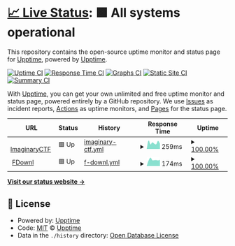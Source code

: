 # [📈 Live Status](https://uptime.headadvertiserperson.ml): <!--live status--> **🟩 All systems operational**

This repository contains the open-source uptime monitor and status page for [Upptime](https://upptime.js.org), powered by [Upptime](https://github.com/upptime/upptime).

[![Uptime CI](https://github.com/Matthew-Imaginary/ictf-uptime/workflows/Uptime%20CI/badge.svg)](https://github.com/Matthew-Imaginary/ictf-uptime/actions?query=workflow%3A%22Uptime+CI%22)
[![Response Time CI](https://github.com/Matthew-Imaginary/ictf-uptime/workflows/Response%20Time%20CI/badge.svg)](https://github.com/Matthew-Imaginary/ictf-uptime/actions?query=workflow%3A%22Response+Time+CI%22)
[![Graphs CI](https://github.com/Matthew-Imaginary/ictf-uptime/workflows/Graphs%20CI/badge.svg)](https://github.com/Matthew-Imaginary/ictf-uptime/actions?query=workflow%3A%22Graphs+CI%22)
[![Static Site CI](https://github.com/Matthew-Imaginary/ictf-uptime/workflows/Static%20Site%20CI/badge.svg)](https://github.com/Matthew-Imaginary/ictf-uptime/actions?query=workflow%3A%22Static+Site+CI%22)
[![Summary CI](https://github.com/Matthew-Imaginary/ictf-uptime/workflows/Summary%20CI/badge.svg)](https://github.com/Matthew-Imaginary/ictf-uptime/actions?query=workflow%3A%22Summary+CI%22)

With [Upptime](https://upptime.js.org), you can get your own unlimited and free uptime monitor and status page, powered entirely by a GitHub repository. We use [Issues](https://github.com/upptime/upptime/issues) as incident reports, [Actions](https://github.com/Matthew-Imaginary/ictf-uptime/actions) as uptime monitors, and [Pages](https://upptime.github.io/upptime) for the status page.

<!--start: status pages-->
<!-- This summary is generated by Upptime (https://github.com/upptime/upptime) -->
<!-- Do not edit this manually, your changes will be overwritten -->
<!-- prettier-ignore -->
| URL | Status | History | Response Time | Uptime |
| --- | ------ | ------- | ------------- | ------ |
| <img alt="" src="https://imaginaryctf.org/img/logo.png" height="13"> [ImaginaryCTF](https://imaginaryctf.org) | 🟩 Up | [imaginary-ctf.yml](https://github.com/Matthew-Imaginary/ictf-uptime/commits/HEAD/history/imaginary-ctf.yml) | <details><summary><img alt="Response time graph" src="./graphs/imaginary-ctf/response-time-week.png" height="20"> 259ms</summary><br><a href="https://uptime.headadvertiserperson.ml/history/imaginary-ctf"><img alt="Response time 286" src="https://img.shields.io/endpoint?url=https%3A%2F%2Fraw.githubusercontent.com%2FMatthew-Imaginary%2Fictf-uptime%2FHEAD%2Fapi%2Fimaginary-ctf%2Fresponse-time.json"></a><br><a href="https://uptime.headadvertiserperson.ml/history/imaginary-ctf"><img alt="24-hour response time 275" src="https://img.shields.io/endpoint?url=https%3A%2F%2Fraw.githubusercontent.com%2FMatthew-Imaginary%2Fictf-uptime%2FHEAD%2Fapi%2Fimaginary-ctf%2Fresponse-time-day.json"></a><br><a href="https://uptime.headadvertiserperson.ml/history/imaginary-ctf"><img alt="7-day response time 259" src="https://img.shields.io/endpoint?url=https%3A%2F%2Fraw.githubusercontent.com%2FMatthew-Imaginary%2Fictf-uptime%2FHEAD%2Fapi%2Fimaginary-ctf%2Fresponse-time-week.json"></a><br><a href="https://uptime.headadvertiserperson.ml/history/imaginary-ctf"><img alt="30-day response time 295" src="https://img.shields.io/endpoint?url=https%3A%2F%2Fraw.githubusercontent.com%2FMatthew-Imaginary%2Fictf-uptime%2FHEAD%2Fapi%2Fimaginary-ctf%2Fresponse-time-month.json"></a><br><a href="https://uptime.headadvertiserperson.ml/history/imaginary-ctf"><img alt="1-year response time 286" src="https://img.shields.io/endpoint?url=https%3A%2F%2Fraw.githubusercontent.com%2FMatthew-Imaginary%2Fictf-uptime%2FHEAD%2Fapi%2Fimaginary-ctf%2Fresponse-time-year.json"></a></details> | <details><summary><a href="https://uptime.headadvertiserperson.ml/history/imaginary-ctf">100.00%</a></summary><a href="https://uptime.headadvertiserperson.ml/history/imaginary-ctf"><img alt="All-time uptime 98.17%" src="https://img.shields.io/endpoint?url=https%3A%2F%2Fraw.githubusercontent.com%2FMatthew-Imaginary%2Fictf-uptime%2FHEAD%2Fapi%2Fimaginary-ctf%2Fuptime.json"></a><br><a href="https://uptime.headadvertiserperson.ml/history/imaginary-ctf"><img alt="24-hour uptime 100.00%" src="https://img.shields.io/endpoint?url=https%3A%2F%2Fraw.githubusercontent.com%2FMatthew-Imaginary%2Fictf-uptime%2FHEAD%2Fapi%2Fimaginary-ctf%2Fuptime-day.json"></a><br><a href="https://uptime.headadvertiserperson.ml/history/imaginary-ctf"><img alt="7-day uptime 100.00%" src="https://img.shields.io/endpoint?url=https%3A%2F%2Fraw.githubusercontent.com%2FMatthew-Imaginary%2Fictf-uptime%2FHEAD%2Fapi%2Fimaginary-ctf%2Fuptime-week.json"></a><br><a href="https://uptime.headadvertiserperson.ml/history/imaginary-ctf"><img alt="30-day uptime 96.52%" src="https://img.shields.io/endpoint?url=https%3A%2F%2Fraw.githubusercontent.com%2FMatthew-Imaginary%2Fictf-uptime%2FHEAD%2Fapi%2Fimaginary-ctf%2Fuptime-month.json"></a><br><a href="https://uptime.headadvertiserperson.ml/history/imaginary-ctf"><img alt="1-year uptime 98.17%" src="https://img.shields.io/endpoint?url=https%3A%2F%2Fraw.githubusercontent.com%2FMatthew-Imaginary%2Fictf-uptime%2FHEAD%2Fapi%2Fimaginary-ctf%2Fuptime-year.json"></a></details>
| <img alt="" src="https://fdow.nl/img/cover.svg" height="13"> [FDownl](https://fdow.nl) | 🟩 Up | [f-downl.yml](https://github.com/Matthew-Imaginary/ictf-uptime/commits/HEAD/history/f-downl.yml) | <details><summary><img alt="Response time graph" src="./graphs/f-downl/response-time-week.png" height="20"> 174ms</summary><br><a href="https://uptime.headadvertiserperson.ml/history/f-downl"><img alt="Response time 167" src="https://img.shields.io/endpoint?url=https%3A%2F%2Fraw.githubusercontent.com%2FMatthew-Imaginary%2Fictf-uptime%2FHEAD%2Fapi%2Ff-downl%2Fresponse-time.json"></a><br><a href="https://uptime.headadvertiserperson.ml/history/f-downl"><img alt="24-hour response time 173" src="https://img.shields.io/endpoint?url=https%3A%2F%2Fraw.githubusercontent.com%2FMatthew-Imaginary%2Fictf-uptime%2FHEAD%2Fapi%2Ff-downl%2Fresponse-time-day.json"></a><br><a href="https://uptime.headadvertiserperson.ml/history/f-downl"><img alt="7-day response time 174" src="https://img.shields.io/endpoint?url=https%3A%2F%2Fraw.githubusercontent.com%2FMatthew-Imaginary%2Fictf-uptime%2FHEAD%2Fapi%2Ff-downl%2Fresponse-time-week.json"></a><br><a href="https://uptime.headadvertiserperson.ml/history/f-downl"><img alt="30-day response time 168" src="https://img.shields.io/endpoint?url=https%3A%2F%2Fraw.githubusercontent.com%2FMatthew-Imaginary%2Fictf-uptime%2FHEAD%2Fapi%2Ff-downl%2Fresponse-time-month.json"></a><br><a href="https://uptime.headadvertiserperson.ml/history/f-downl"><img alt="1-year response time 167" src="https://img.shields.io/endpoint?url=https%3A%2F%2Fraw.githubusercontent.com%2FMatthew-Imaginary%2Fictf-uptime%2FHEAD%2Fapi%2Ff-downl%2Fresponse-time-year.json"></a></details> | <details><summary><a href="https://uptime.headadvertiserperson.ml/history/f-downl">100.00%</a></summary><a href="https://uptime.headadvertiserperson.ml/history/f-downl"><img alt="All-time uptime 100.00%" src="https://img.shields.io/endpoint?url=https%3A%2F%2Fraw.githubusercontent.com%2FMatthew-Imaginary%2Fictf-uptime%2FHEAD%2Fapi%2Ff-downl%2Fuptime.json"></a><br><a href="https://uptime.headadvertiserperson.ml/history/f-downl"><img alt="24-hour uptime 100.00%" src="https://img.shields.io/endpoint?url=https%3A%2F%2Fraw.githubusercontent.com%2FMatthew-Imaginary%2Fictf-uptime%2FHEAD%2Fapi%2Ff-downl%2Fuptime-day.json"></a><br><a href="https://uptime.headadvertiserperson.ml/history/f-downl"><img alt="7-day uptime 100.00%" src="https://img.shields.io/endpoint?url=https%3A%2F%2Fraw.githubusercontent.com%2FMatthew-Imaginary%2Fictf-uptime%2FHEAD%2Fapi%2Ff-downl%2Fuptime-week.json"></a><br><a href="https://uptime.headadvertiserperson.ml/history/f-downl"><img alt="30-day uptime 100.00%" src="https://img.shields.io/endpoint?url=https%3A%2F%2Fraw.githubusercontent.com%2FMatthew-Imaginary%2Fictf-uptime%2FHEAD%2Fapi%2Ff-downl%2Fuptime-month.json"></a><br><a href="https://uptime.headadvertiserperson.ml/history/f-downl"><img alt="1-year uptime 100.00%" src="https://img.shields.io/endpoint?url=https%3A%2F%2Fraw.githubusercontent.com%2FMatthew-Imaginary%2Fictf-uptime%2FHEAD%2Fapi%2Ff-downl%2Fuptime-year.json"></a></details>

<!--end: status pages-->

[**Visit our status website →**](https://uptime.headadvertiserperson.ml)

## 📄 License

- Powered by: [Upptime](https://github.com/upptime/upptime)
- Code: [MIT](./LICENSE) © [Upptime](https://upptime.js.org)
- Data in the `./history` directory: [Open Database License](https://opendatacommons.org/licenses/odbl/1-0/)
